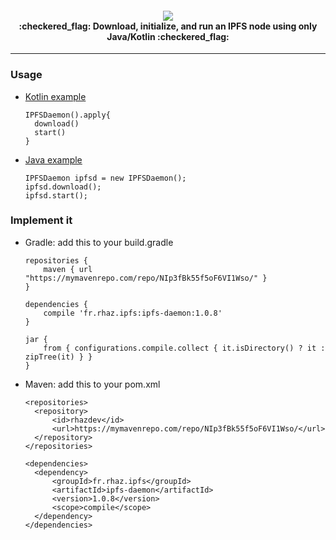 <h4 align=center>
    <img src="https://i.imgur.com/rIDSSyw.png"><br>
    :checkered_flag: Download, initialize, and run an IPFS node using only Java/Kotlin :checkered_flag:
</h4><hr>

### Usage

- [Kotlin example](https://github.com/RHazDev/IPFS-Daemon/blob/master/test/KotlinTest.kt)

      IPFSDaemon().apply{
        download()
        start()
      }

- [Java example](https://github.com/RHazDev/IPFS-Daemon/blob/master/test/JavaTest.java)

      IPFSDaemon ipfsd = new IPFSDaemon();
      ipfsd.download();
      ipfsd.start();

### Implement it
    
- Gradle: add this to your build.gradle

      repositories {
          maven { url "https://mymavenrepo.com/repo/NIp3fBk55f5oF6VI1Wso/" }
      }
      
      dependencies {
          compile 'fr.rhaz.ipfs:ipfs-daemon:1.0.8'
      }
      
      jar {
          from { configurations.compile.collect { it.isDirectory() ? it : zipTree(it) } }
      }

- Maven: add this to your pom.xml

      <repositories>
        <repository>
            <id>rhazdev</id>
            <url>https://mymavenrepo.com/repo/NIp3fBk55f5oF6VI1Wso/</url>
        </repository>
      </repositories>

      <dependencies>
        <dependency>
            <groupId>fr.rhaz.ipfs</groupId>
            <artifactId>ipfs-daemon</artifactId>
            <version>1.0.8</version>
            <scope>compile</scope>
        </dependency>
      </dependencies>

